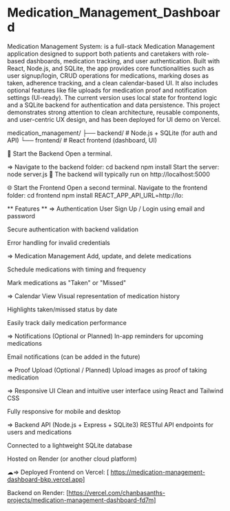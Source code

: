 # Medication_Management_Dashboard
Medication Management System: is a full-stack Medication Management application designed to support both patients and caretakers with role-based dashboards, medication tracking, and user authentication. Built with React, Node.js, and SQLite, the app provides core functionalities such as user signup/login, CRUD operations for medications, marking doses as taken, adherence tracking, and a clean calendar-based UI. It also includes optional features like file uploads for medication proof and notification settings (UI-ready). The current version uses local state for frontend logic and a SQLite backend for authentication and data persistence. This project demonstrates strong attention to clean architecture, reusable components, and user-centric UX design, and has been deployed for UI demo on Vercel.

medication_management/
├── backend/     # Node.js + SQLite (for auth and API)
└── frontend/    # React frontend (dashboard, UI)


🚀 Start the Backend
Open a terminal.

=> Navigate to the backend folder:
cd backend
npm install
Start the server:
node server.js
📝 The backend will typically run on http://localhost:5000


🌐 Start the Frontend
Open a second terminal.
Navigate to the frontend folder:
cd frontend
npm install
REACT_APP_API_URL=http://lo:

** Features **
=> Authentication
User Sign Up / Login using email and password

Secure authentication with backend validation

Error handling for invalid credentials

=> Medication Management
Add, update, and delete medications

Schedule medications with timing and frequency

Mark medications as "Taken" or "Missed"

=> Calendar View
Visual representation of medication history

Highlights taken/missed status by date

Easily track daily medication performance

=> Notifications (Optional or Planned)
In-app reminders for upcoming medications

Email notifications (can be added in the future)

=> Proof Upload (Optional / Planned)
Upload images as proof of taking medication

=> Responsive UI
Clean and intuitive user interface using React and Tailwind CSS

Fully responsive for mobile and desktop

=> Backend API (Node.js + Express + SQLite3)
RESTful API endpoints for users and medications

Connected to a lightweight SQLite database

Hosted on Render (or another cloud platform)

☁=> Deployed
Frontend on Vercel: [ https://medication-management-dashboard-bkp.vercel.app]

Backend on Render: [https://vercel.com/chanbasanths-projects/medication-management-dashboard-fd7m]


